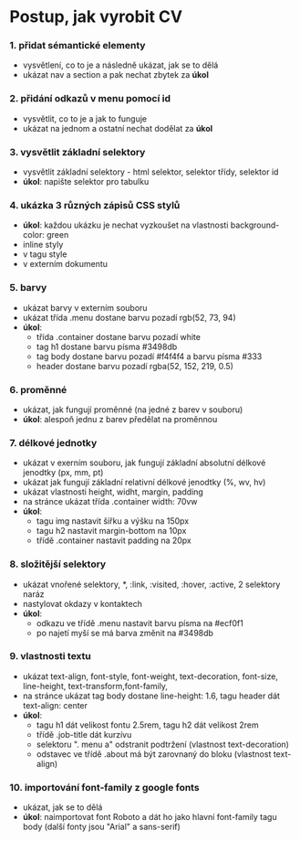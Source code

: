 # Postup, jak vyrobit CV

### 1. přidat sémantické elementy

- vysvětlení, co to je a následně ukázat, jak se to dělá
- ukázat nav a section a pak nechat zbytek za **úkol**

### 2. přidání odkazů v menu pomocí id

- vysvětlit, co to je a jak to funguje
- ukázat na jednom a ostatní nechat dodělat za **úkol**

### 3. vysvětlit základní selektory

- vysvětlit základní selektory - html selektor, selektor třídy, selektor id
- **úkol**: napište selektor pro tabulku

### 4. ukázka 3 různých zápisů CSS stylů

- **úkol**: každou ukázku je nechat vyzkoušet na vlastnosti background-color: green
- inline styly
- v tagu style
- v externím dokumentu

### 5. barvy

- ukázat barvy v externím souboru
- ukázat třída .menu dostane barvu pozadí rgb(52, 73, 94)
- **úkol**:
  - třída .container dostane barvu pozadí white
  - tag h1 dostane barvu písma #3498db
  - tag body dostane barvu pozadí #f4f4f4 a barvu písma #333
  - header dostane barvu pozadí rgba(52, 152, 219, 0.5)

### 6. proměnné

- ukázat, jak fungují proměnné (na jedné z barev v souboru)
- **úkol**: alespoň jednu z barev předělat na proměnnou

### 7. délkové jednotky

- ukázat v exerním souboru, jak fungují základní absolutní délkové jenodtky (px, mm, pt)
- ukázat jak fungují základní relativní délkové jenodtky (%, wv, hv)
- ukázat vlastnosti height, widht, margin, padding
- na stránce ukázat třída .container width: 70vw
- **úkol**:
  - tagu img nastavit šířku a výšku na 150px
  - tagu h2 nastavit margin-bottom na 10px
  - třídě .container nastavit padding na 20px

### 8. složitější selektory

- ukázat vnořené selektory, \*, :link, :visited, :hover, :active, 2 selektory naráz
- nastylovat okdazy v kontaktech
- **úkol**:
  - odkazu ve třídě .menu nastavit barvu písma na #ecf0f1
  - po najetí myší se má barva změnit na #3498db

### 9. vlastnosti textu

- ukázat text-align, font-style, font-weight, text-decoration, font-size, line-height, text-transform,font-family,
- na stránce ukázat tag body dostane line-height: 1.6, tagu header dát text-align: center
- **úkol**:
  - tagu h1 dát velikost fontu 2.5rem, tagu h2 dát velikost 2rem
  - třídě .job-title dát kurzívu
  - selektoru ". menu a" odstranit podtržení (vlastnost text-decoration)
  - odstavec ve třídě .about má být zarovnaný do bloku (vlastnost text-align)

### 10. importování font-family z google fonts

- ukázat, jak se to dělá
- **úkol**: naimportovat font Roboto a dát ho jako hlavní font-family tagu body (další fonty jsou "Arial" a sans-serif)

